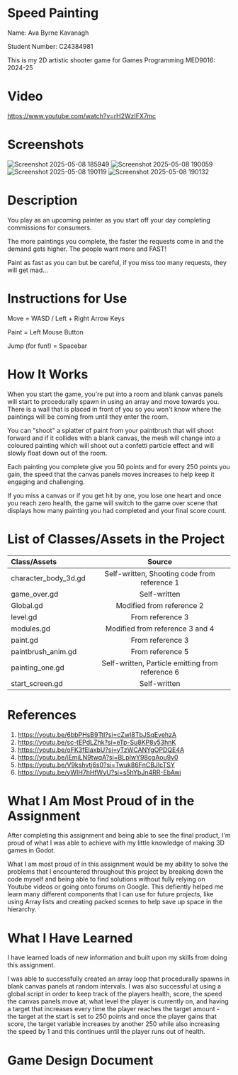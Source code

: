 # Speed Painting
Name: Ava Byrne Kavanagh

Student Number: C24384981

This is my 2D artistic shooter game for Games Programming MED9016: 2024-25
# Video
https://www.youtube.com/watch?v=rH2WzIFX7mc

# Screenshots
![Screenshot 2025-05-08 185949](https://github.com/user-attachments/assets/a03de126-511c-4ea4-91e6-bbc8ad527662) 
![Screenshot 2025-05-08 190059](https://github.com/user-attachments/assets/68ba0b93-264d-4c6a-b38c-a41ee58b681e)
![Screenshot 2025-05-08 190119](https://github.com/user-attachments/assets/5571cc81-0546-4ad5-9d6e-f1719aa223e2)
![Screenshot 2025-05-08 190132](https://github.com/user-attachments/assets/7253250c-cafd-48cb-8fff-1d0361c418ee)

# Description
You play as an upcoming painter as you start off your day completing commissions for consumers.

The more paintings you complete, the faster the requests come in and the demand gets higher. The people want more and FAST!

Paint as fast as you can but be careful, if you miss too many requests, they will get mad...
# Instructions for Use
Move = WASD / Left + Right Arrow Keys

Paint = Left Mouse Button

Jump (for fun!) = Spacebar
# How It Works
When you start the game, you're put into a room and blank canvas panels will start to procedurally spawn in using an array and move towards you. There is a wall that is placed in front of you so you won't know where the paintings will be coming from until they enter the room.

You can "shoot" a splatter of paint from your paintbrush that will shoot forward and if it collides with a blank canvas, the mesh will change into a coloured painting which will shoot out a confetti particle effect and will slowly float down out of the room.

Each painting you complete give you 50 points and for every 250 points you gain, the speed that the canvas panels moves increases to help keep it engaging and challenging.

If you miss a canvas or if you get hit by one, you lose one heart and once you reach zero health, the game will switch to the game over scene that displays how many painting you had completed and your final score count.
# List of Classes/Assets in the Project
| Class/Assets |  Source  |
|:-----|:--------:|
| character_body_3d.gd   | Self-written, Shooting code from reference 1 |
| game_over.gd   |  Self-written  |
| Global.gd   | Modified from reference 2 |
| level.gd  | From reference 3 |
| modules.gd  | Modified from reference 3 and 4 |
| paint.gd  | From reference 3 |
| paintbrush_anim.gd  | From reference 5 |
| painting_one.gd | Self-written, Particle emitting from reference 6 |
| start_screen.gd | Self-written |

# References
1. https://youtu.be/6bbPHsB9TtI?si=cZwI8TbJSqEvehzA
2. https://youtu.be/sc-tEPdLZhk?si=eTp-Su8KP8y53hnK
3. https://youtu.be/oFK3fElaxbU?si=yTzWCANYgOPDQE4A
4. https://youtu.be/iEmiLN9twqA?si=BLpIwY98cgAou9v0
5. https://youtu.be/V9kshvtj6s0?si=Twuk86FnCBJIcTSY
6. https://youtu.be/yWIH7hHfWyU?si=s5hYbJn4RR-EbAwi
# What I Am Most Proud of in the Assignment
After completing this assignment and being able to see the final product, I'm proud of what I was able to achieve with my little knowledge of making 3D games in Godot.

What I am most proud of in this assignment would be my ability to solve the problems that I encountered throughout this project by breaking down the code myself and being able to find solutions without fully relying on Youtube videos or going onto forums on Google. This defiently helped me learn many different components that I can use for future projects, like using Array lists and creating packed scenes to help save up space in the hierarchy.
# What I Have Learned
I have learned loads of new information and built upon my skills from doing this assignment.

I was able to successfully created an array loop that procedurally spawns in blank canvas panels at random intervals. I was also successful at using a global script in order to keep track of the players health, score, the speed the canvas panels move at, what level the player is currently on, and having a target that increases every time the player reaches the target amount - the target at the start is set to 250 points and once the player gains that score, the target variable increases by another 250 while also increasing the speed by 1 and this continues until the player runs out of health.
# Game Design Document
